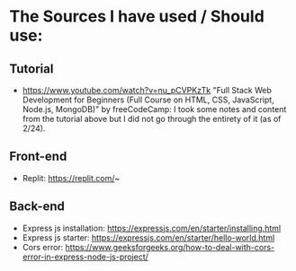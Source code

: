 # The Sources I have used / Should use:

## Tutorial
- https://www.youtube.com/watch?v=nu_pCVPKzTk
"Full Stack Web Development for Beginners (Full Course on HTML, CSS, JavaScript, Node.js, MongoDB)" by freeCodeCamp: I took some notes and content from the tutorial above but I did not go through the entirety of it (as of 2/24). 

## Front-end
- Replit: https://replit.com/~

## Back-end 
- Express js installation: https://expressjs.com/en/starter/installing.html
- Express js starter: https://expressjs.com/en/starter/hello-world.html
- Cors error: https://www.geeksforgeeks.org/how-to-deal-with-cors-error-in-express-node-js-project/
